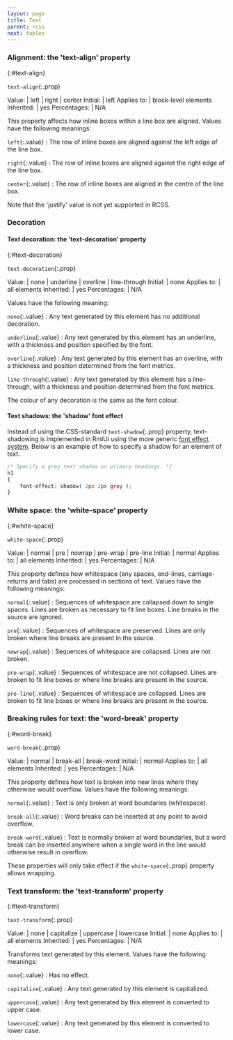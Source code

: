 ```yaml
---
layout: page
title: Text
parent: rcss
next: tables
---
```


### Alignment: the 'text-align' property
{:#text-align}

`text-align`{:.prop}

Value: | left \| right \| center
Initial: | left
Applies to: | block-level elements
Inherited: | yes
Percentages: | N/A

This property affects how inline boxes within a line box are aligned. Values have the following meanings:

`left`{:.value}
: The row of inline boxes are aligned against the left edge of the line box. 

`right`{:.value}
: The row of inline boxes are aligned against the right edge of the line box. 

`center`{:.value}
: The row of inline boxes are aligned in the centre of the line box. 

Note that the 'justify' value is not yet supported in RCSS.

### Decoration

#### Text decoration: the 'text-decoration' property
{:#text-decoration}

`text-decoration`{:.prop}

Value: | none \| underline \| overline \| line-through
Initial: | none
Applies to: | all elements
Inherited: | yes
Percentages: | N/A

Values have the following meaning:

`none`{:.value}
: Any text generated by this element has no additional decoration. 

`underline`{:.value}
: Any text generated by this element has an underline, with a thickness and position specified by the font.

`overline`{:.value}
: Any text generated by this element has an overline, with a thickness and position determined from the font metrics.

`line-through`{:.value}
: Any text generated by this element has a line-through, with a thickness and position determined from the font metrics.

The colour of any decoration is the same as the font colour.

#### Text shadows: the 'shadow' font effect

Instead of using the CSS-standard `text-shadow`{:.prop} property, text-shadowing is implemented in RmlUi using the more generic [font effect system](font_effects.html). Below is an example of how to specify a shadow for an element of text.

```css
/* Specify a grey text shadow on primary headings. */
h1
{
	font-effect: shadow( 2px 2px grey );
}
```

### White space: the 'white-space' property
{:#white-space}

`white-space`{:.prop}

Value: | normal \| pre \| nowrap \| pre-wrap \| pre-line
Initial: | normal
Applies to: | all elements
Inherited: | yes
Percentages: | N/A

This property defines how whitespace (any spaces, end-lines, carriage-returns and tabs) are processed in sections of text. Values have the following meanings:

`normal`{:.value}
: Sequences of whitespace are collapsed down to single spaces. Lines are broken as necessary to fit line boxes. Line breaks in the source are ignored. 

`pre`{:.value}
: Sequences of whitespace are preserved. Lines are only broken where line breaks are present in the source. 

`nowrap`{:.value}
: Sequences of whitespace are collapsed. Lines are not broken. 

`pre-wrap`{:.value}
: Sequences of whitespace are not collapsed. Lines are broken to fit line boxes or where line breaks are present in the source. 

`pre-line`{:.value}
: Sequences of whitespace are collapsed. Lines are broken to fit line boxes or where line breaks are present in the source. 

### Breaking rules for text: the 'word-break' property
{:#word-break}

`word-break`{:.prop}

Value: | normal \| break-all \| break-word
Initial: | normal
Applies to: | all elements
Inherited: | yes
Percentages: | N/A

This property defines how text is broken into new lines where they otherwise would overflow. Values have the following meanings:

`normal`{:.value}
: Text is only broken at word boundaries (whitespace).

`break-all`{:.value}
: Word breaks can be inserted at any point to avoid overflow.

`break-word`{:.value}
: Text is normally broken at word boundaries, but a word break can be inserted anywhere when a single word in the line would otherwise result in overflow.

These properties will only take effect if the `white-space`{:.prop} property allows wrapping.

### Text transform: the 'text-transform' property
{:#text-transform}

`text-transform`{:.prop}

Value: | none \| capitalize \| uppercase \| lowercase
Initial: | none
Applies to: | all elements
Inherited: | yes
Percentages: | N/A

Transforms text generated by this element. Values have the following meanings:

`none`{:.value}
: Has no effect.

`capitalize`{:.value}
: Any text generated by this element is capitalized.

`uppercase`{:.value}
: Any text generated by this element is converted to upper case.

`lowercase`{:.value}
: Any text generated by this element is converted to lower case.
